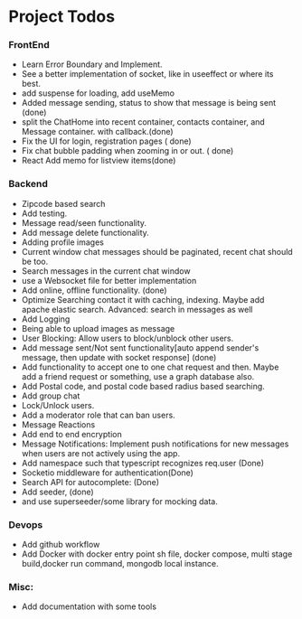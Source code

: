 # Project Todos

### FrontEnd
- Learn Error Boundary and Implement.
- See a better implementation of socket, like in useeffect or where its best.
- add suspense for loading, add useMemo
- Added message sending, status to show that message is being sent (done)
- split the ChatHome into recent container, contacts container, and Message container. with callback.(done)
- Fix the UI for login, registration pages ( done)
- Fix chat bubble padding when zooming in or out. ( done)
- React Add memo for listview items(done)

### Backend

- Zipcode based search
- Add testing.
- Message read/seen functionality.
- Add message delete functionality.
- Adding profile images
- Current window chat messages should be paginated, recent chat should be too.
- Search messages in the current chat window
- use a Websocket file for better implementation
- Add online, offline functionality. (done)
- Optimize Searching contact it with caching, indexing. Maybe add apache elastic search. Advanced: search in messages as well
- Add Logging
- Being able to upload images as message
- User Blocking: Allow users to block/unblock other users.
- Add message sent/Not sent functionality[auto append sender's message, then update with socket response] (done)
- Add functionality to accept one to one chat request and then. Maybe add a friend request or something, use a graph database also.
- Add Postal code, and postal code based radius based searching.
- Add group chat
- Lock/Unlock users.
- Add a moderator role that can ban users.
- Message Reactions
- Add end to end encryption
- Message Notifications: Implement push notifications for new messages when users are not actively using the app.
- Add namespace such that typescript recognizes req.user (Done)
- Socketio middleware for authentication(Done)
- Search API for autocomplete: (Done)
- Add seeder, (done)
- and use superseeder/some library for mocking data.
### Devops
- Add github workflow
- Add Docker with docker entry point sh file, docker compose, multi stage build,docker run command, mongodb local instance.

### Misc:
- Add documentation with some tools
